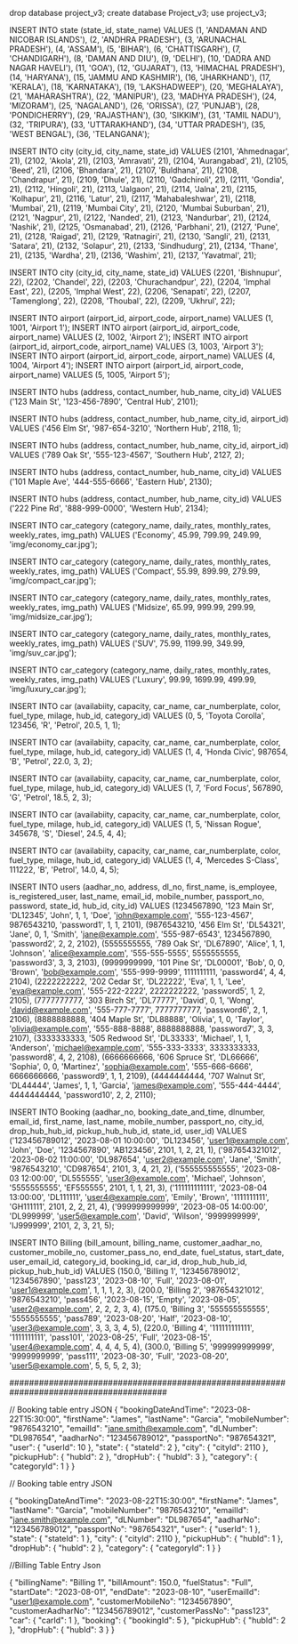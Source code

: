 drop database project_v3; 
create database Project_v3; 
use project_v3; 




INSERT INTO state (state_id, state_name) VALUES
(1, 'ANDAMAN AND NICOBAR ISLANDS'),
(2, 'ANDHRA PRADESH'),
(3, 'ARUNACHAL PRADESH'),
(4, 'ASSAM'),
(5, 'BIHAR'),
(6, 'CHATTISGARH'),
(7, 'CHANDIGARH'),
(8, 'DAMAN AND DIU'),
(9, 'DELHI'),
(10, 'DADRA AND NAGAR HAVELI'),
(11, 'GOA'),
(12, 'GUJARAT'),
(13, 'HIMACHAL PRADESH'),
(14, 'HARYANA'),
(15, 'JAMMU AND KASHMIR'),
(16, 'JHARKHAND'),
(17, 'KERALA'),
(18, 'KARNATAKA'),
(19, 'LAKSHADWEEP'),
(20, 'MEGHALAYA'),
(21, 'MAHARASHTRA'),
(22, 'MANIPUR'),
(23, 'MADHYA PRADESH'),
(24, 'MIZORAM'),
(25, 'NAGALAND'),
(26, 'ORISSA'),
(27, 'PUNJAB'),
(28, 'PONDICHERRY'),
(29, 'RAJASTHAN'),
(30, 'SIKKIM'),
(31, 'TAMIL NADU'),
(32, 'TRIPURA'),
(33, 'UTTARAKHAND'),
(34, 'UTTAR PRADESH'),
(35, 'WEST BENGAL'),
(36, 'TELANGANA');





INSERT INTO city (city_id, city_name, state_id) VALUES
(2101, 'Ahmednagar', 21),
(2102, 'Akola', 21),
(2103, 'Amravati', 21),
(2104, 'Aurangabad', 21),
(2105, 'Beed', 21),
(2106, 'Bhandara', 21),
(2107, 'Buldhana', 21),
(2108, 'Chandrapur', 21),
(2109, 'Dhule', 21),
(2110, 'Gadchiroli', 21),
(2111, 'Gondia', 21),
(2112, 'Hingoli', 21),
(2113, 'Jalgaon', 21),
(2114, 'Jalna', 21),
(2115, 'Kolhapur', 21),
(2116, 'Latur', 21),
(2117, 'Mahabaleshwar', 21),
(2118, 'Mumbai', 21),
(2119, 'Mumbai City', 21),
(2120, 'Mumbai Suburban', 21),
(2121, 'Nagpur', 21),
(2122, 'Nanded', 21),
(2123, 'Nandurbar', 21),
(2124, 'Nashik', 21),
(2125, 'Osmanabad', 21),
(2126, 'Parbhani', 21),
(2127, 'Pune', 21),
(2128, 'Raigad', 21),
(2129, 'Ratnagiri', 21),
(2130, 'Sangli', 21),
(2131, 'Satara', 21),
(2132, 'Solapur', 21),
(2133, 'Sindhudurg', 21),
(2134, 'Thane', 21),
(2135, 'Wardha', 21),
(2136, 'Washim', 21),
(2137, 'Yavatmal', 21);


INSERT INTO city (city_id, city_name, state_id) VALUES
(2201, 'Bishnupur', 22),
(2202, 'Chandel', 22),
(2203, 'Churachandpur', 22),
(2204, 'Imphal East', 22),
(2205, 'Imphal West', 22),
(2206, 'Senapati', 22),
(2207, 'Tamenglong', 22),
(2208, 'Thoubal', 22),
(2209, 'Ukhrul', 22);





INSERT INTO airport (airport_id, airport_code, airport_name) VALUES (1, 1001, 'Airport 1');
INSERT INTO airport (airport_id, airport_code, airport_name) VALUES (2, 1002, 'Airport 2');
INSERT INTO airport (airport_id, airport_code, airport_name) VALUES (3, 1003, 'Airport 3');
INSERT INTO airport (airport_id, airport_code, airport_name) VALUES (4, 1004, 'Airport 4');
INSERT INTO airport (airport_id, airport_code, airport_name) VALUES (5, 1005, 'Airport 5');







INSERT INTO hubs (address, contact_number, hub_name, city_id) VALUES
('123 Main St', '123-456-7890', 'Central Hub', 2101);


INSERT INTO hubs (address, contact_number, hub_name, city_id, airport_id) VALUES
('456 Elm St', '987-654-3210', 'Northern Hub', 2118, 1);


INSERT INTO hubs (address, contact_number, hub_name, city_id, airport_id) VALUES
('789 Oak St', '555-123-4567', 'Southern Hub', 2127, 2);


INSERT INTO hubs (address, contact_number, hub_name, city_id) VALUES
('101 Maple Ave', '444-555-6666', 'Eastern Hub', 2130);


INSERT INTO hubs (address, contact_number, hub_name, city_id) VALUES
('222 Pine Rd', '888-999-0000', 'Western Hub', 2134);






INSERT INTO car_category (category_name, daily_rates, monthly_rates, weekly_rates, img_path) VALUES
('Economy', 45.99, 799.99, 249.99, 'img/economy_car.jpg');


INSERT INTO car_category (category_name, daily_rates, monthly_rates, weekly_rates, img_path) VALUES
('Compact', 55.99, 899.99, 279.99, 'img/compact_car.jpg');


INSERT INTO car_category (category_name, daily_rates, monthly_rates, weekly_rates, img_path) VALUES
('Midsize', 65.99, 999.99, 299.99, 'img/midsize_car.jpg');


INSERT INTO car_category (category_name, daily_rates, monthly_rates, weekly_rates, img_path) VALUES
('SUV', 75.99, 1199.99, 349.99, 'img/suv_car.jpg');


INSERT INTO car_category (category_name, daily_rates, monthly_rates, weekly_rates, img_path) VALUES
('Luxury', 99.99, 1699.99, 499.99, 'img/luxury_car.jpg');








INSERT INTO car (availabiity, capacity, car_name, car_numberplate, color, fuel_type, milage, hub_id, category_id)
VALUES (0, 5, 'Toyota Corolla', 123456, 'R', 'Petrol', 20.5, 1, 1);


INSERT INTO car (availabiity, capacity, car_name, car_numberplate, color, fuel_type, milage, hub_id, category_id)
VALUES (1, 4, 'Honda Civic', 987654, 'B', 'Petrol', 22.0, 3, 2);


INSERT INTO car (availabiity, capacity, car_name, car_numberplate, color, fuel_type, milage, hub_id, category_id)
VALUES (1, 7, 'Ford Focus', 567890, 'G', 'Petrol', 18.5, 2, 3);


INSERT INTO car (availabiity, capacity, car_name, car_numberplate, color, fuel_type, milage, hub_id, category_id)
VALUES (1, 5, 'Nissan Rogue', 345678, 'S', 'Diesel', 24.5, 4, 4);


INSERT INTO car (availabiity, capacity, car_name, car_numberplate, color, fuel_type, milage, hub_id, category_id)
VALUES (1, 4, 'Mercedes S-Class', 111222, 'B', 'Petrol', 14.0, 4, 5);





INSERT INTO users (aadhar_no, address, dl_no, first_name, is_employee, is_registered_user, last_name, email_id, mobile_number, passport_no, password, state_id, hub_id, city_id)
VALUES
    (1234567890, '123 Main St', 'DL12345', 'John', 1, 1, 'Doe', 'john@example.com', '555-123-4567', 9876543210, 'password1', 1, 1, 2101),
    (9876543210, '456 Elm St', 'DL54321', 'Jane', 0, 1, 'Smith', 'jane@example.com', '555-987-6543', 1234567890, 'password2', 2, 2, 2102),
    (5555555555, '789 Oak St', 'DL67890', 'Alice', 1, 1, 'Johnson', 'alice@example.com', '555-555-5555', 5555555555, 'password3', 3, 3, 2103),
    (9999999999, '101 Pine St', 'DL00001', 'Bob', 0, 0, 'Brown', 'bob@example.com', '555-999-9999', 1111111111, 'password4', 4, 4, 2104),
    (2222222222, '202 Cedar St', 'DL22222', 'Eva', 1, 1, 'Lee', 'eva@example.com', '555-222-2222', 2222222222, 'password5', 1, 2, 2105),
    (7777777777, '303 Birch St', 'DL77777', 'David', 0, 1, 'Wong', 'david@example.com', '555-777-7777', 7777777777, 'password6', 2, 1, 2106),
    (8888888888, '404 Maple St', 'DL88888', 'Olivia', 1, 0, 'Taylor', 'olivia@example.com', '555-888-8888', 8888888888, 'password7', 3, 3, 2107),
    (3333333333, '505 Redwood St', 'DL33333', 'Michael', 1, 1, 'Anderson', 'michael@example.com', '555-333-3333', 3333333333, 'password8', 4, 2, 2108),
    (6666666666, '606 Spruce St', 'DL66666', 'Sophia', 0, 0, 'Martinez', 'sophia@example.com', '555-666-6666', 6666666666, 'password9', 1, 1, 2109),
    (4444444444, '707 Walnut St', 'DL44444', 'James', 1, 1, 'Garcia', 'james@example.com', '555-444-4444', 4444444444, 'password10', 2, 2, 2110);






INSERT INTO Booking (aadhar_no, booking_date_and_time, dlnumber, email_id, first_name, last_name, mobile_number, passport_no, city_id, drop_hub_hub_id, pickup_hub_hub_id, state_id, user_id)
VALUES
    ('123456789012', '2023-08-01 10:00:00', 'DL123456', 'user1@example.com', 'John', 'Doe', '1234567890', 'AB123456', 2101, 1, 2, 21, 1),
    ('987654321012', '2023-08-02 11:00:00', 'DL987654', 'user2@example.com', 'Jane', 'Smith', '9876543210', 'CD987654', 2101, 3, 4, 21, 2),
    ('555555555555', '2023-08-03 12:00:00', 'DL555555', 'user3@example.com', 'Michael', 'Johnson', '5555555555', 'EF555555', 2101, 1, 1, 21, 3),
    ('111111111111', '2023-08-04 13:00:00', 'DL111111', 'user4@example.com', 'Emily', 'Brown', '1111111111', 'GH111111', 2101, 2, 2, 21, 4),
    ('999999999999', '2023-08-05 14:00:00', 'DL999999', 'user5@example.com', 'David', 'Wilson', '9999999999', 'IJ999999', 2101, 2, 3, 21, 5);



INSERT INTO Billing (bill_amount, billing_name, customer_aadhar_no, customer_mobile_no, customer_pass_no, end_date, fuel_status, start_date, user_email_id, category_id, booking_id, car_id, drop_hub_hub_id, pickup_hub_hub_id)
VALUES
    (150.0, 'Billing 1', '123456789012', '1234567890', 'pass123', '2023-08-10', 'Full', '2023-08-01', 'user1@example.com', 1, 1, 1, 2, 3),
    (200.0, 'Billing 2', '987654321012', '9876543210', 'pass456', '2023-08-15', 'Empty', '2023-08-05', 'user2@example.com', 2, 2, 2, 3, 4),
    (175.0, 'Billing 3', '555555555555', '5555555555', 'pass789', '2023-08-20', 'Half', '2023-08-10', 'user3@example.com', 3, 3, 3, 4, 5),
    (220.0, 'Billing 4', '111111111111', '1111111111', 'pass101', '2023-08-25', 'Full', '2023-08-15', 'user4@example.com', 4, 4, 4, 5, 4),
    (300.0, 'Billing 5', '999999999999', '9999999999', 'pass111', '2023-08-30', 'Full', '2023-08-20', 'user5@example.com', 5, 5, 5, 2, 3);





########################################################################################

// Booking table entry JSON 
{
  "bookingDateAndTime": "2023-08-22T15:30:00",
  "firstName": "James",
  "lastName": "Garcia",
  "mobileNumber": "9876543210",
  "emailId": "jane.smith@example.com",
  "dLNumber": "DL987654",
  "aadharNo": "123456789012",
  "passportNo": "987654321",
  "user": {
    "userId": 10
  },
  "state": {
    "stateId": 2
  },
  "city": {
    "cityId": 2110
  },
  "pickupHub": {
    "hubId": 2
  },
  "dropHub": {
    "hubId": 3
  },
  "category": {
    "categoryId": 1
  }
}



// Booking table entry JSON 

{
    "bookingDateAndTime": "2023-08-22T15:30:00",
    "firstName": "James",
    "lastName": "Garcia",
    "mobileNumber": "9876543210",
    "emailId": "jane.smith@example.com",
    "dLNumber": "DL987654",
    "aadharNo": "123456789012",
    "passportNo": "987654321",
    "user": {
        "userId": 1
    },
    "state": {
        "stateId": 1
    },
    "city": {
        "cityId": 2110
    },
    "pickupHub": {
        "hubId": 1
    },
    "dropHub": {
        "hubId": 2
    },
    "category": {
        "categoryId": 1
    }
}



//Billing Table Entry Json

{
    "billingName": "Billing 1",
    "billAmount": 150.0,
    "fuelStatus": "Full",
    "startDate": "2023-08-01",
    "endDate": "2023-08-10",
    "userEmailId": "user1@example.com",
    "customerMobileNo": "1234567890",
    "customerAadharNo": "123456789012",
    "customerPassNo": "pass123",
    "car": {
      "carId": 1
    },
    "booking": {
      "bookingId": 5
    },
    "pickupHub": {
      "hubId": 2
    },
    "dropHub": {
      "hubId": 3
    }
  }